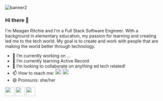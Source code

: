 ![banner2](https://user-images.githubusercontent.com/78323472/117357595-617cb680-ae72-11eb-909a-c2369a509fcb.png)
### Hi there 👋

I'm Meagan Ritchie and I'm a Full Stack Software Engineer. With a background in elementary education, my passion for learning and creating led me to the tech world. My goal is to create and work with people that are making the world better through technology.

- 🔭 I’m currently working on ...
- 🌱 I’m currently learning Active Record 
- 👯 I’m looking to collaborate on anything ed tech related!
- 📫 How to reach me:  [<img height= "20" margin_bottom="0" src="https://image.similarpng.com/very-thumbnail/2020/07/Linkedin-logo-on-transparent-Background-PNG-.png" alt="LinkedIn">](https://www.linkedin.com/in/meagan-ritchie-tech/)  [<img height= "20" src="https://purepng.com/public/uploads/large/purepng.com-mail-iconsymbolsiconsapple-iosiosios-8-iconsios-8-721522596075clftr.png" alt="Email logo">](mailto:meaganritchie@gmail.com)
- 😄 Pronouns: she/her </br>


<img style="align-content: right" height="30" src="https://www.pngix.com/pngfile/middle/150-1506301_computer-icons-logo-brand-javascript-angle-javascript-logo.png"> <img height="30" src="https://img.favpng.com/4/13/16/ruby-on-rails-logo-programming-language-rubygems-png-favpng-WhQbCrZxcK4rVV4XP3x5JFYTF.jpg"> <img height="30" src="https://www.pngfind.com/pngs/m/638-6386507_10-years-of-experience-react-native-logo-svg.png"></div>
